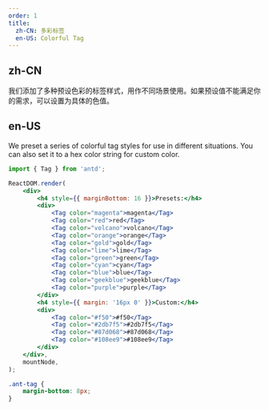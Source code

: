 ```yaml
---
order: 1
title:
  zh-CN: 多彩标签
  en-US: Colorful Tag
---
```


## zh-CN

我们添加了多种预设色彩的标签样式，用作不同场景使用。如果预设值不能满足你的需求，可以设置为具体的色值。

## en-US

We preset a series of colorful tag styles for use in different situations. You can also set it to a hex color string for custom color.

```jsx
import { Tag } from 'antd';

ReactDOM.render(
	<div>
		<h4 style={{ marginBottom: 16 }}>Presets:</h4>
		<div>
			<Tag color="magenta">magenta</Tag>
			<Tag color="red">red</Tag>
			<Tag color="volcano">volcano</Tag>
			<Tag color="orange">orange</Tag>
			<Tag color="gold">gold</Tag>
			<Tag color="lime">lime</Tag>
			<Tag color="green">green</Tag>
			<Tag color="cyan">cyan</Tag>
			<Tag color="blue">blue</Tag>
			<Tag color="geekblue">geekblue</Tag>
			<Tag color="purple">purple</Tag>
		</div>
		<h4 style={{ margin: '16px 0' }}>Custom:</h4>
		<div>
			<Tag color="#f50">#f50</Tag>
			<Tag color="#2db7f5">#2db7f5</Tag>
			<Tag color="#87d068">#87d068</Tag>
			<Tag color="#108ee9">#108ee9</Tag>
		</div>
	</div>,
	mountNode,
);
```

```css
.ant-tag {
	margin-bottom: 8px;
}
```
